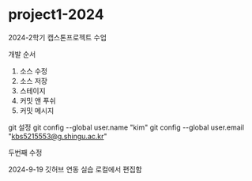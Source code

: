 # project1-2024
2024-2학기 캡스톤프로젝트 수업

개발 순서
1. 소스 수정
2. 소스 저장
3. 스테이지
4. 커밋 앤 푸쉬
5. 커밋 메시지 


git 설정
git config --global user.name "kim"
git config --global user.email "kbs5215553@g.shingu.ac.kr"


두번째 수정

2024-9-19 깃허브 연동 실습
로컬에서 편집함